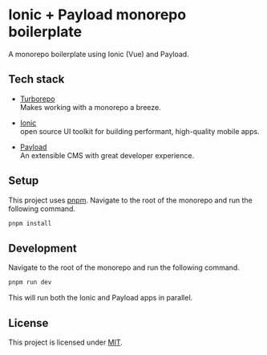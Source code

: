 # Ionic + Payload monorepo boilerplate

A monorepo boilerplate using Ionic (Vue) and Payload.

## Tech stack

- <a href="https://turbo.build/repo" target="_blank">Turborepo</a>  
  Makes working with a monorepo a breeze.

- <a href="https://ionicframework.com/" target="_blank">Ionic</a>  
  open source UI toolkit for building performant, high-quality mobile apps.

- <a href="https://payloadcms.com" target="_blank">Payload</a>  
  An extensible CMS with great developer experience.

## Setup

This project uses [pnpm](https://pnpm.io).
Navigate to the root of the monorepo and run the following command.

```sh
pnpm install
```

## Development

Navigate to the root of the monorepo and run the following command.

```sh
pnpm run dev
```

This will run both the Ionic and Payload apps in parallel.

## License

This project is licensed under [MIT](/LICENSE).
